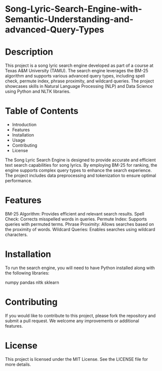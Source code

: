 # Song-Lyric-Search-Engine-with-Semantic-Understanding-and-advanced-Query-Types

# Description
This project is a song lyric search engine developed as part of a course at Texas A&M University (TAMU). The search engine leverages the BM-25 algorithm and supports various advanced query types, including spell check, permute index, phrase proximity, and wildcard queries. The project showcases skills in Natural Language Processing (NLP) and Data Science using Python and NLTK libraries.

# Table of Contents
- Introduction
- Features
- Installation
- Usage
- Contributing
- License

The Song Lyric Search Engine is designed to provide accurate and efficient text search capabilities for song lyrics. By employing BM-25 for ranking, the engine supports complex query types to enhance the search experience. The project includes data preprocessing and tokenization to ensure optimal performance.

# Features
BM-25 Algorithm: Provides efficient and relevant search results.
Spell Check: Corrects misspelled words in queries.
Permute Index: Supports queries with permuted terms.
Phrase Proximity: Allows searches based on the proximity of words.
Wildcard Queries: Enables searches using wildcard characters.

# Installation
To run the search engine, you will need to have Python installed along with the following libraries:

numpy
pandas
nltk
sklearn

# Contributing
If you would like to contribute to this project, please fork the repository and submit a pull request. We welcome any improvements or additional features.

# License
This project is licensed under the MIT License. See the LICENSE file for more details.
